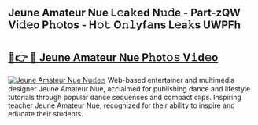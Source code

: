 ## Jeune Amateur Nue L𝚎a𝚔ed N𝚞𝚍e - Part-zQW Vi𝚍𝚎o P𝚑𝚘tos - H𝚘𝚝 O𝚗𝚕yf𝚊ns L𝚎a𝚔s UWPFh

# <h2><a href="http://kf8waj.oniu.top/?m=Jeune+Amateur+Nue">🔗👉 🔴 Jeune Amateur Nue P𝚑ot𝚘𝚜 V𝚒d𝚎o</a></h2>

[![Jeune Amateur Nue Nu𝚍e𝚜](https://i.imgur.com/0qMVB7G.gif)](http://kf8waj.oniu.top/?m=Jeune+Amateur+Nue)
Web-based entertainer and multimedia designer Jeune Amateur Nue, acclaimed for publishing dance and lifestyle tutorials through popular dance sequences and compact clips. Inspiring teacher Jeune Amateur Nue, recognized for their ability to inspire and educate their students.  
